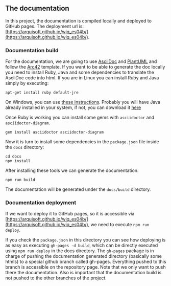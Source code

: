## The documentation

In this project, the documentation is compiled locally and deployed to GitHub pages.
The deployment url is: [https://arquisoft.github.io/wiq_es04b/](https://arquisoft.github.io/wiq_es04b/).

### Documentation build

For the documentation, we are going to use [AsciiDoc](https://asciidoc.org/) and [PlantUML](https://plantuml.com) and
follow the [Arc42](https://github.com/arc42/arc42-template) template. If you want to be able to generate the doc locally
you need to install Ruby, Java and some dependencies to translate the AsciiDoc code into html. If you are in Linux you
can install Ruby and Java simply by executing:

```shell
apt-get install ruby default-jre
```

On Windows, you can use [these instructions](https://www.ruby-lang.org/en/documentation/installation). Probably you will
have Java already installed in your system, if not, you can download
it [here](https://www.oracle.com/es/java/technologies/javase/javase8-archive-downloads.html)

Once Ruby is working you can install some gems with `asciidoctor` and `asciidoctor-diagram`.

```shell
gem install asciidoctor asciidoctor-diagram
```

Now it is turn to install some dependencies in the `package.json` file inside the `docs` directory:

```shell
cd docs
npm install
```

After installing these tools we can generate the documentation.

```shell
npm run build
```

The documentation will be generated under the `docs/build` directory.

### Documentation deployment

If we want to deploy it to GitHub pages, so it is accessible
via [https://arquisoft.github.io/wiq_es04b/](https://arquisoft.github.io/wiq_es04b/), we need to
execute `npm run deploy`.

If you check the `package.json` in this directory you can see how deploying is as easy as executing `gh-pages -d build`,
which can be directly executed using `npm run deploy` in the docs directory. The `gh-pages` package is in charge of
pushing the documentation generated directory (basically some htmls) to a special github branch called gh-pages.
Everything pushed to this branch is accessible on the repository page. Note that we only want to push there the
documentation. Also is important that the documentation build is not pushed to the other branches of the project.